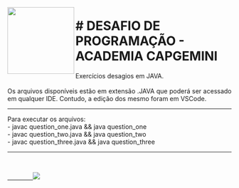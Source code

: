 <p><img src="https://user-images.githubusercontent.com/63436406/154770451-03e71016-9c8f-4105-bf6c-51e92e9fd992.png" align="left" height="150px" width="150px">
    <h1># DESAFIO DE PROGRAMAÇÃO - ACADEMIA CAPGEMINI</h1> 
    <p align="justify">
    Exercícios desagios em JAVA.<br><br>
    Os arquivos disponíveis estão em extensão .JAVA que poderá ser acessado em qualquer IDE. Contudo, a edição dos mesmo foram em VSCode.<br>
</p>

---

<p> Para executar os arquivos:<br>
        - javac question_one.java && java question_one <br>
        - javac question_two.java && java question_two <br>
        - javac question_three.java && java question_three <br>
</p>      

---

<br>
    <code><a href="https://www.linkedin.com/in/adm-leo-albergaria/">
        <img src="https://img.shields.io/badge/linkedin%20-%230077B5.svg?&style=for-the-badge&logo=linkedin&logoColor=white" /></a></code>
<br>     

